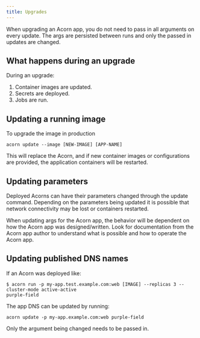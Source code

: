 ```yaml
---
title: Upgrades
---
```


When upgrading an Acorn app, you do not need to pass in all arguments on every update. The args are persisted between runs and only the passed in updates are changed.

## What happens during an upgrade

During an upgrade:

1. Container images are updated.
1. Secrets are deployed.
1. Jobs are run.

## Updating a running image

To upgrade the image in production

```shell
acorn update --image [NEW-IMAGE] [APP-NAME]
```

This will replace the Acorn, and if new container images or configurations are provided, the application containers will be restarted.

## Updating parameters

Deployed Acorns can have their parameters changed through the update command. Depending on the parameters being updated it is possible that network connectivity may be lost or containers restarted.

When updating args for the Acorn app, the behavior will be dependent on how the Acorn app was designed/written. Look for documentation from the Acorn app author to understand what is possible and how to operate the Acorn app.

## Updating published DNS names

If an Acorn was deployed like:

```shell
$ acorn run -p my-app.test.example.com:web [IMAGE] --replicas 3 --cluster-mode active-active
purple-field
```

The app DNS can be updated by running:

```shell
acorn update -p my-app.example.com:web purple-field
```

Only the argument being changed needs to be passed in.
